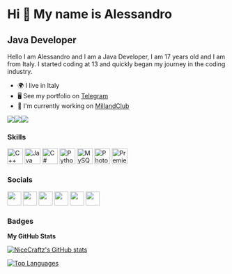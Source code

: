 Hi 👋 My name is Alessandro
===================================

Java Developer
--------------

Hello I am Alessandro and I am a Java Developer, I am 17 years old and I am from Italy. I started coding at 13 and quickly began my journey in the coding industry.

* 🌍  I live in Italy
* 🖥️  See my portfolio on [Telegram](http://t.me/CraftzLounge)
* 🚀  I'm currently working on [MillandClub](http://t.me/MillandClub)

<a href="https://www.twitter.com/NiceCraftz" target="_blank" rel="noreferrer"><img
src="https://img.shields.io/twitter/follow/NiceCraftz?logo=twitter&style=for-the-badge&color=0891b2&labelColor=171717"
/></a><a href="https://www.github.com/NiceCraftz" target="_blank" rel="noreferrer"><img
src="https://img.shields.io/github/followers/NiceCraftz?logo=github&style=for-the-badge&color=0891b2&labelColor=171717" /></a><a href="https://www.twitch.tv/nicecraftz" target="_blank" rel="noreferrer"><img
src="https://img.shields.io/twitch/status/nicecraftz?logo=twitchsx&style=for-the-badge&color=0891b2&labelColor=171717&label=TWITCH+STATUS" /></a>

### Skills

<p align="left">
<a href="https://docs.microsoft.com/en-us/cpp/?view=msvc-170" target="_blank" rel="noreferrer"><img src="https://raw.githubusercontent.com/danielcranney/readme-generator/main/public/icons/skills/cplusplus-colored.svg" width="36" height="36" alt="C++" /></a>
<a href="https://www.oracle.com/java/" target="_blank" rel="noreferrer"><img src="https://raw.githubusercontent.com/danielcranney/readme-generator/main/public/icons/skills/java-colored.svg" width="36" height="36" alt="Java" /></a>
<a href="https://docs.microsoft.com/en-us/dotnet/csharp/" target="_blank" rel="noreferrer"><img src="https://raw.githubusercontent.com/danielcranney/readme-generator/main/public/icons/skills/csharp-colored.svg" width="36" height="36" alt="C#" /></a>
<a href="https://www.python.org/" target="_blank" rel="noreferrer"><img src="https://raw.githubusercontent.com/danielcranney/readme-generator/main/public/icons/skills/python-colored.svg" width="36" height="36" alt="Python" /></a>
<a href="https://www.mysql.com/" target="_blank" rel="noreferrer"><img src="https://raw.githubusercontent.com/danielcranney/readme-generator/main/public/icons/skills/mysql-colored.svg" width="36" height="36" alt="MySQL" /></a>
<a href="https://www.adobe.com/uk/products/photoshop.html" target="_blank" rel="noreferrer"><img src="https://raw.githubusercontent.com/danielcranney/readme-generator/main/public/icons/skills/photoshop-colored.svg" width="36" height="36" alt="Photoshop" /></a>
<a href="https://www.adobe.com/uk/products/premiere.html" target="_blank" rel="noreferrer"><img src="https://raw.githubusercontent.com/danielcranney/readme-generator/main/public/icons/skills/premierepro-colored.svg" width="36" height="36" alt="Premiere Pro" /></a>
</p>

### Socials

<p align="left"> <a href="https://discord.com/users/689519446578298982/" target="_blank" rel="noreferrer"><img src="https://raw.githubusercontent.com/danielcranney/readme-generator/main/public/icons/socials/discord.svg" width="32" height="32" /></a> <a href="https://www.github.com/NiceCraftz" target="_blank" rel="noreferrer"><img src="https://raw.githubusercontent.com/danielcranney/readme-generator/main/public/icons/socials/github.svg" width="32" height="32" /></a> <a href="http://www.instagram.com/alee.calista" target="_blank" rel="noreferrer"><img src="https://raw.githubusercontent.com/danielcranney/readme-generator/main/public/icons/socials/instagram.svg" width="32" height="32" /></a> <a href="https://www.twitter.com/NiceCraftz" target="_blank" rel="noreferrer"><img src="https://raw.githubusercontent.com/danielcranney/readme-generator/main/public/icons/socials/twitter.svg" width="32" height="32" /></a> <a href="https://www.youtube.com/c/itzalexyt" target="_blank" rel="noreferrer"><img src="https://raw.githubusercontent.com/danielcranney/readme-generator/main/public/icons/socials/youtube.svg" width="32" height="32" /></a> <a href="https://www.twitch.tv/nicecraftz" target="_blank" rel="noreferrer"><img src="https://raw.githubusercontent.com/danielcranney/readme-generator/main/public/icons/socials/twitch.svg" width="32" height="32" /></a></p>

### Badges

<b>My GitHub Stats</b>

<a href="http://www.github.com/NiceCraftz"><img src="https://github-readme-stats.vercel.app/api?username=NiceCraftz&show_icons=true&hide=&count_private=true&title_color=a855f7&text_color=ffffff&icon_color=0891b2&bg_color=171717&hide_border=true&show_icons=true" alt="NiceCraftz's GitHub stats" /></a>

<a href="https://github.com/NiceCraftz" align="left"><img src="https://github-readme-stats.vercel.app/api/top-langs/?username=NiceCraftz&langs_count=10&title_color=a855f7&text_color=ffffff&icon_color=0891b2&bg_color=171717&hide_border=true&locale=en&custom_title=Top%20%Languages" alt="Top Languages" /></a>
